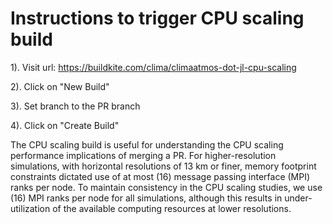 # Instructions to trigger CPU scaling build

1). Visit url: https://buildkite.com/clima/climaatmos-dot-jl-cpu-scaling

2). Click on "New Build"

3). Set branch to the PR branch

4). Click on "Create Build"

The CPU scaling build is useful for understanding the CPU scaling performance implications of merging a PR.
For higher-resolution simulations, with horizontal resolutions of 13 km or finer, memory footprint constraints 
dictated use of at most (16) message passing interface (MPI) ranks per node. To maintain consistency
in the CPU scaling studies, we use (16) MPI ranks per node for all simulations, although this results in 
under-utilization of the available computing resources at lower resolutions.
